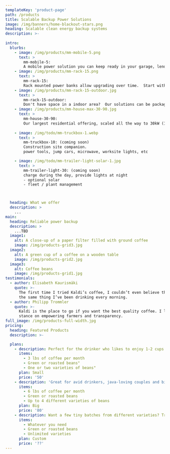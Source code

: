 ```yaml
---
templateKey: 'product-page'
path: /products
title: Scalable Backup Power Solutions
image: /img/banners/home-blackout-stars.png
heading: Scalable clean energy backup systems
description: >-
  
intro:
  blurbs:
    - image: /img/products/mm-mobile-5.png
      text: >
        mm-mobile-5:
        A mobile power solution you can keep ready in your garage, lend to a neighbor, or take with you to an off-grid cabin.
    - image: /img/products/mm-rack-15.png
      text: >
        mm-rack-15:
        Rack mounted power banks allow upgrading over time.  Start with 5kW power, 5kWh batteries and expand up to 15kWh batteries.  Multiple MM-racks can be parallized to scale up further.
    - image: /img/products/mm-rack-15-outdoor.jpg
      text: >
        mm-rack-15-outdoor:
        Don't have space in a indoor area?  Our solutions can be packaged in NEMA 3R enclosures.
    - image: /img/products/mm-house-max-30-90.jpg
      text: >
        mm-house-30-90: 
        Our largest residential offering, scaled all the way to 30kW (125a) continious power, 180kWh battery storage.  This package can backup very large homes or multiple structures on your property.
    
    - image: /img/todo/mm-truckbox-1.webp
      text: >
        mm-truckbox-10: (coming soon)
        Construction site companion.
        power tools, jump cars, microwave, worksite lights, etc

    - image: /img/todo/mm-trailer-light-solar-1.jpg
      text: >
        mm-trailer-light-30: (coming soon)
        charge during the day, provide lights at night
        - optional solar
        - fleet / plant management



  heading: What we offer
  description: >
    ...
main:
  heading: Reliable power backup
  description: >
    ...TBD
  image1:
    alt: A close-up of a paper filter filled with ground coffee
    image: /img/products-grid3.jpg
  image2:
    alt: A green cup of a coffee on a wooden table
    image: /img/products-grid2.jpg
  image3:
    alt: Coffee beans
    image: /img/products-grid1.jpg
testimonials:
  - author: Elisabeth Kaurismäki
    quote: >-
      The first time I tried Kaldi’s coffee, I couldn’t even believe that was
      the same thing I’ve been drinking every morning.
  - author: Philipp Trommler
    quote: >-
      Kaldi is the place to go if you want the best quality coffee. I love their
      stance on empowering farmers and transparency.
full_image: /img/products-full-width.jpg
pricing:
  heading: Featured Products
  description: >-

  plans:
    - description: Perfect for the drinker who likes to enjoy 1-2 cups per day.
      items:
        - 3 lbs of coffee per month
        - Green or roasted beans"
        - One or two varieties of beans"
      plan: Small
      price: '50'
    - description: 'Great for avid drinkers, java-loving couples and bigger crowds'
      items:
        - 6 lbs of coffee per month
        - Green or roasted beans
        - Up to 4 different varieties of beans
      plan: Big
      price: '80'
    - description: Want a few tiny batches from different varieties? Try our custom plan
      items:
        - Whatever you need
        - Green or roasted beans
        - Unlimited varieties
      plan: Custom
      price: '??'
---
```

